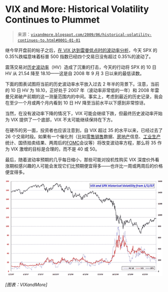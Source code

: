 <!--yml

category: 未分类

date: 2024-05-18 17:43:34

-->

# VIX and More: Historical Volatility Continues to Plummet

> 来源：[`vixandmore.blogspot.com/2009/06/historical-volatility-continues-to.html#0001-01-01`](http://vixandmore.blogspot.com/2009/06/historical-volatility-continues-to.html#0001-01-01)

继今早开盘前的帖子之后，[在 VIX 达到雷曼低点时的波动率分析](http://vixandmore.blogspot.com/2009/06/volatility-in-context-with-vix-at-post.html)，今天 SPX 的 0.35%跌幅意味着标普 500 指数已经四个交易日没有超过 0.35%的波动了。

震荡交易对[历史波动率](http://vixandmore.blogspot.com/search/label/historical%20volatility)（HV）造成了沉重的打击，今天的行动将 SPX 的 10 日 HV 从 21.54 降至 18.10——这是自 2008 年 9 月 3 日以来的最低读数。

下面的图表试图将当前的历史波动率水平放入过去 2 年半的背景下。注意，当前的 10 日 HV 为 18.10，正好处于 2007 年（波动率非常低的一年）和 2008 年雷曼兄弟破产前期的这一测量范围内的中间。事实上，考虑到最近的历史记录，我会在至少一个月或两个月内看到 10 日 HV 降至当前水平以下感到非常惊讶。

当然，在没有波动率下降的情况下，VIX 可能会继续下跌，但最终历史波动率开始为 VIX 提供了一个底部，VIX 不太可能继续保持在下方。

在硬币的另一面，投资者也应该注意到，自 VIX 超过 35 的水平以来，已经过去了 26 个交易时段。如果有一个催化剂（比如[零售销售](http://vixandmore.blogspot.com/search/label/retail%20sales)数据、[房地产](http://vixandmore.blogspot.com/search/label/housing)信息、[工业生产](http://vixandmore.blogspot.com/search/label/industrial%20production)统计、国债拍卖结果、两周后的[FOMC](http://vixandmore.blogspot.com/search/label/FOMC)会议等）将改变波动率方程，那么将 35 作为 VIX 激增的目标是合理的，而不是 40 或 50。

最后，随着波动率预期的几乎每日缩小，那些可能对投机性购买 VIX 深度价外看涨期权感兴趣的人可能会发现它们比预期便宜得多——也许比一周或两周后的价格便宜得多。

![](img/de747f69e94d2585fadc0c80c87b7118.png)

*[图表：VIXandMore]*
